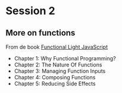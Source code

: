 # Session 2

## More on functions

From de book [Functional Light JavaScript](https://github.com/getify/Functional-Light-JS)

  * Chapter 1: Why Functional Programming?
  * Chapter 2: The Nature Of Functions
  * Chapter 3: Managing Function Inputs
  * Chapter 4: Composing Functions
  * Chapter 5: Reducing Side Effects